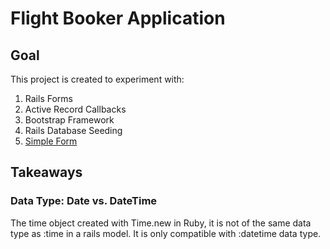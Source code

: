 # Flight Booker Application

## Goal
This project is created to experiment with:
1. Rails Forms
2. Active Record Callbacks
3. Bootstrap Framework
4. Rails Database Seeding
5. [Simple Form](https://github.com/heartcombo/simple_form)

## Takeaways
### Data Type: Date vs. DateTime
The time object created with Time.new in Ruby, it is not of the same data type as :time in a rails model. It is only compatible with :datetime data type.